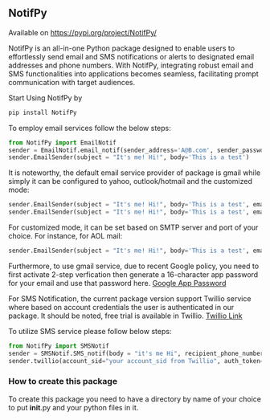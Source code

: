 ## NotifPy 
Available on https://pypi.org/project/NotifPy/

NotifPy is an all-in-one Python package designed to enable users to effortlessly send email and SMS notifications or alerts to designated email addresses and phone numbers. With NotifPy, integrating robust email and SMS functionalities into applications becomes seamless, facilitating prompt communication with target audiences.

Start Using NotifPy by 

```bash
pip install NotifPy
```

To employ email services follow the below steps:

```python
from NotifPy import EmailNotif
sender = EmailNotif.email_notif(sender_address='A@B.com', sender_password='your_email_password', recipient_email='B@C.com')
sender.EmailSender(subject = "It's me! Hi!", body='This is a test')
```

It is noteworthy, the default email service provider of package is gmail while simply it can be configured to yahoo, outlook/hotmail and the customized mode:
```python
sender.EmailSender(subject = "It's me! Hi!", body='This is a test', email_provider='yahoo')
sender.EmailSender(subject = "It's me! Hi!", body='This is a test', email_provider='outlook')
```

For customized mode, it can be set based on SMTP server and port of your choice. For instance, for AOL mail:
```python
sender.EmailSender(subject = "It's me! Hi!", body='This is a test', email_provider='', custom_server='smtp.aol.com', custom_port=587)
```

Furthermore, to use gmail service, due to recent Google policy, you need to first activate 2-step verfication then generate a 16-character app password for your email and use that password here. [Google App Password](https://support.google.com/accounts/answer/6010255?hl=en)

For SMS Notification, the current package version support Twillio service where based on account credentials the user is authenticated in our package. It should be noted, free trial is available
in Twillio. [Twillio Link](https://pages.twilio.com/twilio-brand-sales-namer-1?utm_source=bing&utm_medium=cpc&utm_term=twilio&utm_campaign=B_S_NAMER_Brand_Twilio&cq_src=bing_ads&cq_cmp=B_S_NAMER_Brand_Twilio&cq_con=Twilio%20-%20Phrase&cq_term=twilio&cq_med=&cq_net=o&cq_plt=bp&msclkid=ff15212c0a65142c696945e67a200330&utm_content=Twilio%20-%20Phrase)

To utilize SMS service please follow below steps:

```python
from NotifPy import SMSNotif
sender = SMSNotif.SMS_notif(body = "it's me Hi", recipient_phone_number= '+1...')
sender.twillio(account_sid="your account_sid from Twillio", auth_token="your auth_token from Twillio", twilio_phone_number="your number from Twillio")
```

### How to create this package

To create this package you need to have a directory by name of your choice to put __init__.py and your python files in it. 
